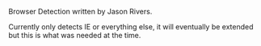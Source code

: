 Browser Detection written by Jason Rivers.

Currently only detects IE or everything else, it will eventually be extended but this is what was needed at the time.
